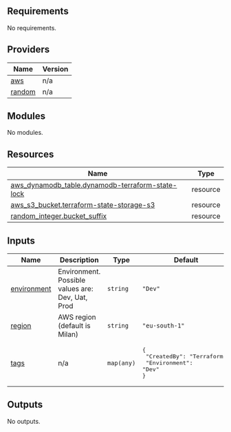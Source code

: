 ## Requirements

No requirements.

## Providers

| Name | Version |
|------|---------|
| <a name="provider_aws"></a> [aws](#provider\_aws) | n/a |
| <a name="provider_random"></a> [random](#provider\_random) | n/a |

## Modules

No modules.

## Resources

| Name | Type |
|------|------|
| [aws_dynamodb_table.dynamodb-terraform-state-lock](https://registry.terraform.io/providers/hashicorp/aws/latest/docs/resources/dynamodb_table) | resource |
| [aws_s3_bucket.terraform-state-storage-s3](https://registry.terraform.io/providers/hashicorp/aws/latest/docs/resources/s3_bucket) | resource |
| [random_integer.bucket_suffix](https://registry.terraform.io/providers/hashicorp/random/latest/docs/resources/integer) | resource |

## Inputs

| Name | Description | Type | Default | Required |
|------|-------------|------|---------|:--------:|
| <a name="input_environment"></a> [environment](#input\_environment) | Environment. Possible values are: Dev, Uat, Prod | `string` | `"Dev"` | no |
| <a name="input_region"></a> [region](#input\_region) | AWS region (default is Milan) | `string` | `"eu-south-1"` | no |
| <a name="input_tags"></a> [tags](#input\_tags) | n/a | `map(any)` | <pre>{<br>  "CreatedBy": "Terraform",<br>  "Environment": "Dev"<br>}</pre> | no |

## Outputs

No outputs.
